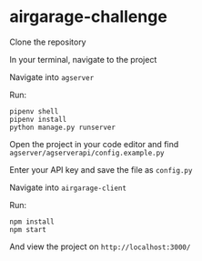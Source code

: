 # airgarage-challenge

Clone the repository

In your terminal, navigate to the project

Navigate into ```agserver```

Run:
```
pipenv shell
pipenv install
python manage.py runserver
```

Open the project in your code editor and find ```agserver/agserverapi/config.example.py```

Enter your API key and save the file as ```config.py```

Navigate into ```airgarage-client```

Run:
```
npm install
npm start
```
And view the project on ```http://localhost:3000/```
